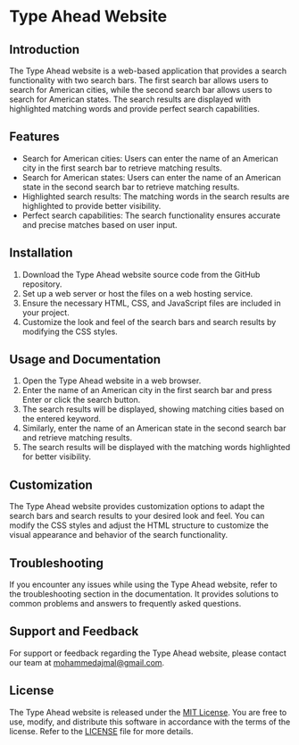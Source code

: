 # Type Ahead Website

## Introduction
The Type Ahead website is a web-based application that provides a search functionality with two search bars. The first search bar allows users to search for American cities, while the second search bar allows users to search for American states. The search results are displayed with highlighted matching words and provide perfect search capabilities.

## Features
- Search for American cities: Users can enter the name of an American city in the first search bar to retrieve matching results.
- Search for American states: Users can enter the name of an American state in the second search bar to retrieve matching results.
- Highlighted search results: The matching words in the search results are highlighted to provide better visibility.
- Perfect search capabilities: The search functionality ensures accurate and precise matches based on user input.

## Installation
1. Download the Type Ahead website source code from the GitHub repository.
2. Set up a web server or host the files on a web hosting service.
3. Ensure the necessary HTML, CSS, and JavaScript files are included in your project.
4. Customize the look and feel of the search bars and search results by modifying the CSS styles.

## Usage and Documentation
1. Open the Type Ahead website in a web browser.
2. Enter the name of an American city in the first search bar and press Enter or click the search button.
3. The search results will be displayed, showing matching cities based on the entered keyword.
4. Similarly, enter the name of an American state in the second search bar and retrieve matching results.
5. The search results will be displayed with the matching words highlighted for better visibility.

## Customization
The Type Ahead website provides customization options to adapt the search bars and search results to your desired look and feel. You can modify the CSS styles and adjust the HTML structure to customize the visual appearance and behavior of the search functionality.

## Troubleshooting
If you encounter any issues while using the Type Ahead website, refer to the troubleshooting section in the documentation. It provides solutions to common problems and answers to frequently asked questions.

## Support and Feedback
For support or feedback regarding the Type Ahead website, please contact our team at [mohammedajmal@gmail.com](mailto:freekyajmal@gmail.com).

## License
The Type Ahead website is released under the [MIT License](https://opensource.org/licenses/MIT). You are free to use, modify, and distribute this software in accordance with the terms of the license. Refer to the [LICENSE](./LICENSE) file for more details.
